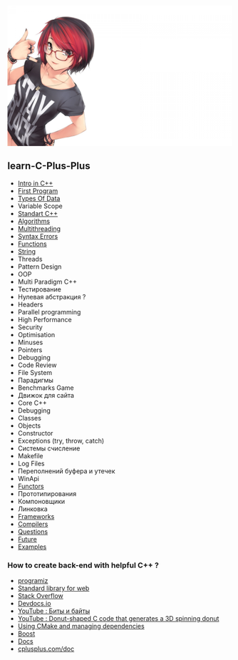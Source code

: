 ![image](img/OkXl5y.jpg)

## learn-C-Plus-Plus
* [Intro in C++](md/intro.md)
* [First Program](md/hello_world.md)
* [Types Of Data](type_of_data.md)
* Variable Scope
* [Standart C++](md/standart_c++.md)
* [Algorithms](md/algorithms.md)
* [Multithreading](md/multithreading.md)
* [Syntax Errors](md/errors.md)
* [Functions](md/functions.md)
* [String](md/string.md)
* Threads
* Pattern Design
* OOP 
* Multi Paradigm C++
* Тестирование
* Нулевая абстракция ?
* Headers
* Parallel programming
* High Performance
* Security
* Optimisation
* Minuses
* Pointers
* Debugging
* Code Review
* File System
* Парадигмы
* Benchmarks Game
* Движок для сайта
* Core C++
* Debugging
* Classes
* Objects
* Constructor
* Exceptions (try, throw, catch)
* Системы счисление 
* Makefile
* Log Files
* Переполнений буфера и утечек
* WinApi
* [Functors](md/functors.md)
* Прототипирования
* Компоновщики
* Линковка
* [Frameworks](md/frameworks.md)
* [Compilers](md/compilers.md)
* [Questions](md/questions.md)
* [Future](md/future.md)
* [Examples](md/examples.md)

### How to create back-end with helpful C++ ?
* [programiz](https://www.programiz.com/cpp-programming)
* [Standard library for web](https://cpp-netlib.org/)
* [Stack Overflow](https://stackoverflow.com/questions/388242/the-definitive-c-book-guide-and-list)
* [Devdocs.io](https://devdocs.io/cpp/)
* [YouTube : Биты и байты](https://www.youtube.com/watch?v=34E9cAsTQWE&list=PLQqEY2kzSbZ4NMd7xsuc28a6Kc-_300Jb&index=1&t=56s&ab_channel=%D0%90%D0%BB%D0%B5%D0%BA%D1%81%D0%B0%D0%BD%D0%B4%D1%80%D0%9F%D0%B8%D1%81%D0%B0%D0%BD%D0%B5%D1%86)
* [YouTube : Donut-shaped C code that generates a 3D spinning donut](https://www.youtube.com/watch?v=DEqXNfs_HhY&list=PLQqEY2kzSbZ4NMd7xsuc28a6Kc-_300Jb&index=4&ab_channel=LexFridman)
* [Using CMake and managing dependencies](https://eliasdaler.github.io/using-cmake/)
* [Boost](https://www.boost.org/)
* [Docs](https://devdocs.io/cpp/)
* [cplusplus.com/doc](https://www.cplusplus.com/doc/tutorial/program_structure/)